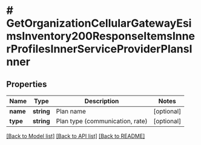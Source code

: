 # # GetOrganizationCellularGatewayEsimsInventory200ResponseItemsInnerProfilesInnerServiceProviderPlansInner

## Properties

Name | Type | Description | Notes
------------ | ------------- | ------------- | -------------
**name** | **string** | Plan name | [optional]
**type** | **string** | Plan type (communication, rate) | [optional]

[[Back to Model list]](../../README.md#models) [[Back to API list]](../../README.md#endpoints) [[Back to README]](../../README.md)
